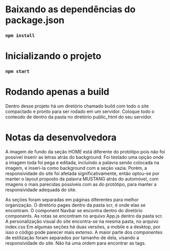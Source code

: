 # Baixando as dependências do package.json

### `npm install`

# Inicializando o projeto

### `npm start`

# Rodando apenas a build

Dentro desse projeto há um diretório chamado build com todo o site compactado e pronto para ser rodado em um servidor.
Coloque todo o conteúdo de dentro da pasta no diretório public_html do seu servidor.

# Notas da desenvolvedora

A imagem de fundo da seção HOME está diferente do protótipo pois não foi possível inserir as letras atrás do background. Foi testado uma opção onde a imagem toda foi pega e editada, incluindo a palavra sendo colocada na imagem, e inseri-la como background com a seção vazia. Porém, a responsividade do site foi afetada significativamente, então optou-se por manter o layout proposto da palavra MUSTANG atrás do automóvel, com imagens o mais parecidas possíveis com as do protótipo, para manter a responsividade adequada do site.

As seções foram separadas em páginas diferentes para melhor organização. O diretório pages dentro da pasta scr, é onde elas se encontram. O component Navbar se encontra dentro do diretório components.
As rotas se encontram no arquivo App.js dentro da pasta scr. A personalização visual do site encontra-se na mesma pasta, no arquivo index.css
Em algumas seções há duas versões, a mobile e a desktop, por isso o código pode parecer mais extenso.
A maior parte dos componentes de estilização foram separados por tamanho de dela, visando a responsividade do site. Não há uma ordem para encontrar as tags.
